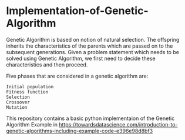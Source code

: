 # Implementation-of-Genetic-Algorithm

Genetic Algorithm is based on notion of natural selection. The offspring inherits the characteristics of the parents which are passed on to the subsequent generations. Given a problem statement which needs to be solved using Genetic Algorithm, we first need to decide these characteristics and then proceed.

Five phases that are considered in a genetic algorithm  are:

    Initial population
    Fitness function
    Selection
    Crossover
    Mutation
    
This repository contains a basic python implementaion of the Genetic Algorithm Example in https://towardsdatascience.com/introduction-to-genetic-algorithms-including-example-code-e396e98d8bf3

